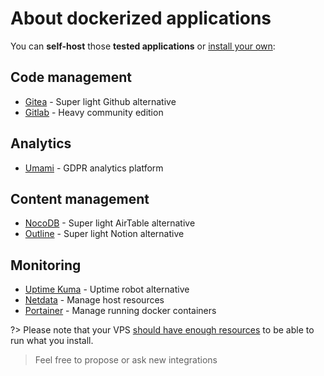 # About dockerized applications

You can **self-host** those **tested applications** or [install your own](00.server/02.applications/0.your-own):

## Code management
* [Gitea](00.server/02.applications/05.gitea) - Super light Github alternative
* [Gitlab](00.server/02.applications/06.gitlab) - Heavy community edition

## Analytics
* [Umami](00.server/02.applications/10.umami) - GDPR analytics platform

## Content management
* [NocoDB](00.server/02.applications/20.nocodb) - Super light AirTable alternative
* [Outline](00.server/02.applications/21.outline) - Super light Notion alternative

## Monitoring
* [Uptime Kuma](00.server/02.applications/30.uptime-kuma) - Uptime robot alternative
* [Netdata](00.server/02.applications/31.netdata) - Manage host resources
* [Portainer](00.server/02.applications/32.portainer) - Manage running docker containers

?> Please note that your VPS [should have enough resources](00.server/00.install/00.choose-a-vps) to be able to run what you install.

> Feel free to propose or ask new integrations